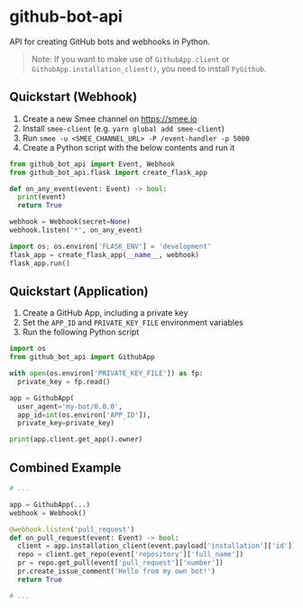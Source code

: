 # github-bot-api

API for creating GitHub bots and webhooks in Python.

> Note: If you want to make use of `GithubApp.client` or `GithubApp.installation_client()`, you
> need to install `PyGithub`.

## Quickstart (Webhook)

1. Create a new Smee channel on https://smee.io
2. Install `smee-client` (e.g. `yarn global add smee-client`)
3. Run `smee -u <SMEE_CHANNEL_URL> -P /event-handler -p 5000`
4. Create a Python script with the below contents and run it

```python
from github_bot_api import Event, Webhook
from github_bot_api.flask import create_flask_app

def on_any_event(event: Event) -> bool:
  print(event)
  return True

webhook = Webhook(secret=None)
webhook.listen('*', on_any_event)

import os; os.environ['FLASK_ENV'] = 'development'
flask_app = create_flask_app(__name__, webhook)
flask_app.run()
```

## Quickstart (Application)

1. Create a GitHub App, including a private key
2. Set the `APP_ID` and `PRIVATE_KEY_FILE` environment variables
3. Run the following Python script

```python
import os
from github_bot_api import GithubApp

with open(os.environ['PRIVATE_KEY_FILE']) as fp:
  private_key = fp.read()

app = GithubApp(
  user_agent='my-bot/0.0.0',
  app_id=int(os.environ['APP_ID']),
  private_key=private_key)

print(app.client.get_app().owner)
```

## Combined Example

```python
# ...

app = GithubApp(...)
webhook = Webhook()

@webhook.listen('pull_request')
def on_pull_request(event: Event) -> bool:
  client = app.installation_client(event.payload['installation']['id'])
  repo = client.get_repo(event['repository']['full_name'])
  pr = repo.get_pull(event['pull_request']['number'])
  pr.create_issue_comment('Hello from my own bot!')
  return True

# ...
```
